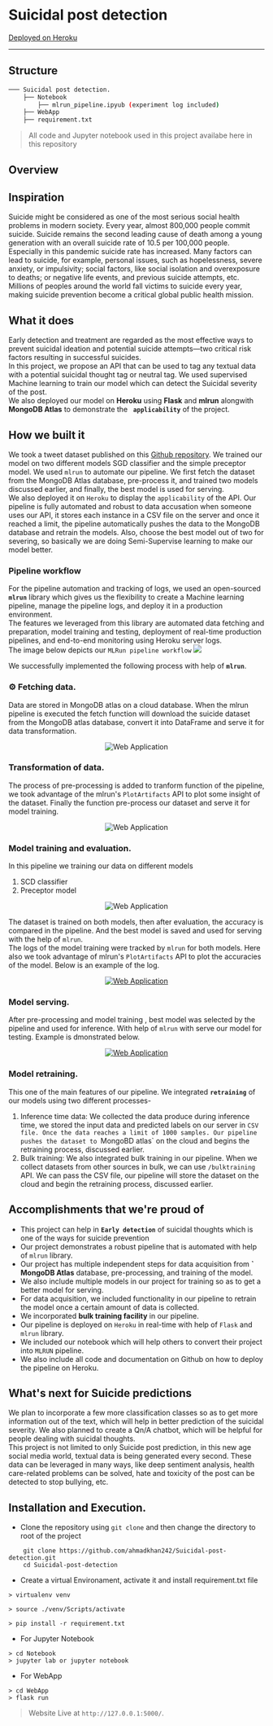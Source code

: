 # Suicidal post detection
[Deployed on Heroku]()
*** 
## Structure
``` bash
─── Suicidal post detection.  
    ├── Notebook  
        ├── mlrun_pipeline.ipyub (experiment log included)
    ├── WebApp  
    ├── requirement.txt  
```
> All code and Jupyter notebook used in this project availabe here in this repository
## Overview 
## Inspiration
Suicide might be considered as one of the most serious social health problems in modern society. Every year, almost 800,000 people commit suicide. Suicide remains the second leading cause of death among a young generation with an overall suicide rate of 10.5 per 100,000 people. Especially in this pandemic suicide rate has increased. Many factors can lead to suicide, for example, personal issues, such as hopelessness, severe anxiety, or impulsivity; social factors, like social isolation and overexposure to deaths; or negative life events, and previous suicide attempts, etc. Millions of peoples around the world fall victims to suicide every year, making suicide prevention become a critical global public health mission.

## What it does
Early detection and treatment are regarded as the most effective ways to prevent suicidal ideation and potential suicide attempts—two critical risk factors resulting in successful suicides.   
In this project, we propose an API that can be used to tag any textual data with a potential suicidal thought tag or neutral tag. 
We used supervised Machine learning to train our model which can detect the Suicidal severity of the post.  
We also deployed our model on **Heroku** using **Flask** and **mlrun** alongwith **MongoDB Atlas** to demonstrate the **` applicability`** of the project.

## How we built it
We took a tweet dataset published on this  [Github repository](https://github.com/AminuIsrael/Predicting-Suicide-Ideation). We trained our model on two different models SGD classifier and the simple preceptor model. 
We used `mlrun` to automate our pipeline. We first fetch the dataset from the MongoDB Atlas database, pre-process it, and trained two models discussed earlier, and finally, the best model is used for serving.   
We also deployed it on `Heroku` to display the `applicability` of the API. Our pipeline is fully automated and robust to data accusation when someone uses our API, it stores each instance in a CSV file on the server and once it reached a limit, the pipeline automatically pushes the data to the MongoDB database and retrain the models. Also, choose the best model out of two for severing, so basically we are doing Semi-Supervise learning to make our model better.
### Pipeline workflow
For the pipeline automation and tracking of logs, we used an open-sourced **`mlrun`** library which gives us the flexibility to create a Machine learning pipeline, manage the pipeline logs, and deploy it in a production environment.   
The features we leveraged from this library are automated data fetching and preparation, model training and testing, deployment of real-time production pipelines, and end-to-end monitoring using Heroku server logs.  
The image below depicts our `MLRun pipeline workflow`
![](https://github.com/ahmadkhan242/Suicidal-post-detection/blob/main/images/WorkFlow.png)
<!-- <p align="center">
<img src="https://github.com/ahmadkhan242/Suicidal-post-detection/blob/main/images/WorkFlow.png" style="width: auto; max-width: 100%; height: auto" title="Web Application" />
</p>  -->

We successfully implemented the following process with help of **`mlrun`**.  
### ⚙️ Fetching data.   
Data are stored in MongoDB atlas on a cloud database. When the mlrun pipeline is executed the fetch function will download the suicide dataset from the MongoDB atlas database, convert it into DataFrame and serve it for data transformation.  
    <p align="center"><img src="https://github.com/ahmadkhan242/Suicidal-post-detection/blob/main/images/fetchData.png" style="width: auto; max-width: 100%; height: auto" title="Web Application" />
</p> 

### Transformation of data.  
The process of pre-processing is added to tranform function of the pipeline, we took advantage of the mlrun's `PlotArtifacts` API to plot some insight of the dataset. Finally the function pre-process our dataset and serve it for model training. 
<p align="center"><img src="https://github.com/ahmadkhan242/Suicidal-post-detection/blob/main/images/transformData.png" style="width: auto; max-width: 100%; height: auto" title="Web Application" />
</p> 

### Model training and evaluation.
In this pipeline we training our data on different models
1. SCD classifier
2. Preceptor model
  <p align="center"><img src="https://github.com/ahmadkhan242/Suicidal-post-detection/blob/main/images/modelFlow.png" style="width: auto; max-width: 100%; height: auto" title="Web Application" />
</p> 

The dataset is trained on both models, then after evaluation, the accuracy is compared in the pipeline. And the best model is saved and used for serving with the help of `mlrun`.  
The logs of the model training were tracked by `mlrun` for both models. Here also we took advantage of mlrun's `PlotArtifacts` API to plot the accuracies of the model. Below is an example of the log.  

   <p align="center">
 <a href="https://imdbmovienew.herokuapp.com/"><img src="https://github.com/ahmadkhan242/Suicidal-post-detection/blob/main/images/training.png" style="width: auto; max-width: 100%; height: auto" title="Web Application" /></a>
</p> 

### Model serving.  
After pre-processing and model training , best model was selected by the pipeline and used for inference. With help of `mlrun` with serve our model for testing. Example is dmonstrated below.
<p align="center">
 <a href="https://imdbmovienew.herokuapp.com/"><img src="https://github.com/ahmadkhan242/Suicidal-post-detection/blob/main/images/serving.png" style="width: auto; max-width: 100%; height: auto" title="Web Application" /></a>
    
### Model retraining.  
This one of the main features of our pipeline. We integrated **`retraining`** of our models using two different processes-
1. Inference time data: We collected the data produce during inference time, we stored the input data and predicted labels on our server in `CSV file. Once the data reaches a limit of 1000 samples. Our pipeline pushes the dataset to `MongoBD atlas` on the cloud and begins the retraining process, discussed earlier.
2. Bulk training: We also integrated bulk training in our pipeline. When we collect datasets from other sources in bulk, we can use `/bulktraining` API. We can pass the CSV file, our pipeline will store the dataset on the cloud and begin the retraining process, discussed earlier.
    
## Accomplishments that we're proud of
* This project can help in **`Early detection`** of suicidal thoughts which is one of the ways for suicide prevention
* Our project demonstrates a robust pipeline that is automated with help of `mlrun` library.
* Our project has multiple independent steps for data acquisition from **` MongoDB Atlas** database, pre-processing, and training of the model.
* We also include multiple models in our project for training so as to get a better model for serving.
* For data acquisition, we included functionality in our pipeline to retrain the model once a certain amount of data is collected.
* We incorporated **bulk training facility** in our pipeline.
* Our pipeline is deployed on `Heroku` in real-time with help of `Flask` and `mlrun` library.
* We included our notebook which will help others to convert their project into `MLRUN` pipeline.
* We also include all code and documentation on Github on how to deploy the pipeline on Heroku.

## What's next for Suicide predictions 
We plan to incorporate a few more classification classes so as to get more information out of the text, which will help in better prediction of the suicidal severity. We also planned to create a Qn/A chatbot, which will be helpful for people dealing with suicidal thoughts.    
This project is not limited to only Suicide post prediction, in this new age social media world, textual data is being generated every second. These data can be leveraged in many ways, like deep sentiment analysis, health care-related problems can be solved, hate and toxicity of the post can be detected to stop bullying, etc. 
## Installation and Execution.
- Clone the repository using `git clone` and then change the directory to root of the project
``` 
    git clone https://github.com/ahmadkhan242/Suicidal-post-detection.git
    cd Suicidal-post-detection
```
- Create a virtual Environament, activate it and install requirement.txt file
```
> virtualenv venv

> source ./venv/Scripts/activate 

> pip install -r requirement.txt
```
- For Jupyter Notebook
```
> cd Notebook
> jupyter lab or jupyter notebook
```
- For WebApp
```
> cd WebApp
> flask run
```
> Website Live at `http://127.0.0.1:5000/`.  

